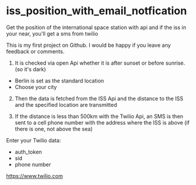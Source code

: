 # iss_position_with_email_notfication
Get the position of the international space station with api and if the iss in your near, you'll get a sms from twilio

This is my first project on Github. I would be happy if you leave any feedback or comments.


1. It is checked via open Api whether it is after sunset or before sunrise. (so it's dark) 
  - Berlin is set as the standard location
  - Choose your city

2. Then the data is fetched from the ISS Api and the distance to the ISS and the specified location are transmitted

3. If the distance is less than 500km with the Twilio Api, an SMS is then sent to a cell phone number with the address where the ISS is above (if there is one, not above the sea)

Enter your Twilio data: 
  - auth_token
  - sid
  - phone number
  
   https://www.twilio.com
